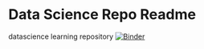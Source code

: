 # Data Science Repo Readme
datascience learning repository
[![Binder](https://mybinder.org/badge_logo.svg)](https://mybinder.org/v2/gh/iannovic/datsascience/master)

